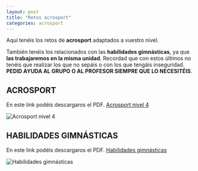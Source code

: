 ```yaml
---
layout: post
title: "Retos acrosport"
categories: acrosport
---
```


Aquí tenéis los retos de **acrosport** adaptados a vuestro nivel. 

También tenéis los relacionados con las **habilidades gimnásticas**, ya que **las trabajaremos en la misma unidad**. Recordad que con estos últimos no tenéis que realizar los que no sepáis o con los que tengáis inseguridad. **PEDID AYUDA AL GRUPO O AL PROFESOR SIEMPRE QUE LO NECESITÉIS**.

## ACROSPORT

En este link podéis descargaros el PDF.
[Acrosport nivel 4](https://danieledufis.github.io/pdfs/Acrosport-retos-4.pdf)

![Acrosport nivel 4](https://danieledufis.github.io/images_text/Acrosport-retos-4_page-0001.jpg)

## HABILIDADES GIMNÁSTICAS

En este link podéis descargaros el PDF.
[Habilidades gimnásticas](https://danieledufis.github.io/pdfs/Habilidades-gimn%C3%A1sticas-retos.pdf)

![Habilidades gimnásticas](https://danieledufis.github.io/images_text/Habilidades-gimn%C3%A1sticas-retos_page-0001.jpg)



[Acrosport nivel 4]:../../pdfs/Acrosport-retos-4.pdf
[Habilidades gimnásticas]:../../pdfs/Habilidades-gimn%C3%A1sticas-retos.pdf
